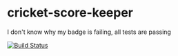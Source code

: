 # cricket-score-keeper

I don't know why my badge is failing, all tests are passing

[![Build Status](https://travis-ci.org/Plenis/cricket-score-keeper.svg?branch=master)](https://travis-ci.org/Plenis/cricket-score-keeper)

